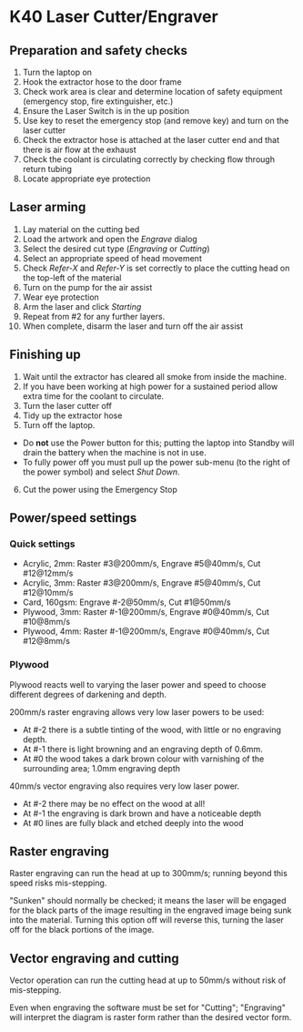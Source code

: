 K40 Laser Cutter/Engraver
=========================

Preparation and safety checks
-----------------------------

1.  Turn the laptop on
2.  Hook the extractor hose to the door frame
3.  Check work area is clear and determine location of safety equipment
    (emergency stop, fire extinguisher, etc.)
4.  Ensure the Laser Switch is in the up position
5.  Use key to reset the emergency stop (and remove key) and turn on the
    laser cutter
6.  Check the extractor hose is attached at the laser cutter end and
    that there is air flow at the exhaust
7.  Check the coolant is circulating correctly by checking flow through
    return tubing
8.  Locate appropriate eye protection

Laser arming
------------

1.  Lay material on the cutting bed
2.  Load the artwork and open the *Engrave* dialog
3.  Select the desired cut type (*Engraving* or *Cutting*)
4.  Select an appropriate speed of head movement
5.  Check *Refer-X* and *Refer-Y* is set correctly to place the cutting head
    on the top-left of the material
6.  Turn on the pump for the air assist
7.  Wear eye protection
8.  Arm the laser and click *Starting*
9.  Repeat from #2 for any further layers.
10. When complete, disarm the laser and turn off the air assist

Finishing up
------------

1.  Wait until the extractor has cleared all smoke from inside the
    machine.
2.  If you have been working at high power for a sustained period allow
    extra time for the coolant to circulate.
3.  Turn the laser cutter off
4.  Tidy up the extractor hose
5.  Turn off the laptop.
   - Do **not** use the Power button for this; putting the laptop into
     Standby will drain the battery when the machine is not in use.
   - To fully power off you must pull up the power sub-menu (to the right
     of the power symbol) and select *Shut Down*.
6.  Cut the power using the Emergency Stop

Power/speed settings
--------------------

### Quick settings

 * Acrylic, 2mm: Raster #3@200mm/s, Engrave #5@40mm/s, Cut #12@12mm/s
 * Acrylic, 3mm: Raster #3@200mm/s, Engrave #5@40mm/s, Cut #12@10mm/s
 * Card, 160gsm: Engrave #-2@50mm/s, Cut #1@50mm/s
 * Plywood, 3mm: Raster #-1@200mm/s, Engrave #0@40mm/s, Cut #10@8mm/s
 * Plywood, 4mm: Raster #-1@200mm/s, Engrave #0@40mm/s, Cut #12@8mm/s

### Plywood

Plywood reacts well to varying the laser power and speed to choose
different degrees of darkening and depth.

200mm/s raster engraving allows very low laser powers to be used:

 * At #-2 there is a subtle tinting of the wood, with little or no
   engraving depth.
 * At #-1 there is light browning and an engraving depth of 0.6mm.
 * At #0 the wood takes a dark brown colour with varnishing of the
   surrounding area; 1.0mm engraving depth

40mm/s vector engraving also requires very low laser power.

 * At #-2 there may be no effect on the wood at all!
 * At #-1 the engraving is dark brown and have a noticeable depth
 * At #0 lines are fully black and etched deeply into the wood

Raster engraving
----------------

Raster engraving can run the head at up to 300mm/s; running beyond this
speed risks mis-stepping.

"Sunken" should normally be checked; it means the laser will be engaged
for the black parts of the image resulting in the engraved image being
sunk into the material. Turning this option off will reverse this, turning
the laser off for the black portions of the image.

Vector engraving and cutting
----------------------------

Vector operation can run the cutting head at up to 50mm/s without risk
of mis-stepping.

Even when engraving the software must be set for "Cutting"; "Engraving"
will interpret the diagram is raster form rather than the desired vector
form.

